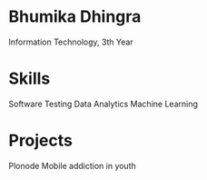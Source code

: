 # Bhumika Dhingra
Information Technology, 3th Year

# Skills
Software Testing
Data Analytics
Machine Learning


# Projects
Plonode
Mobile addiction in youth
